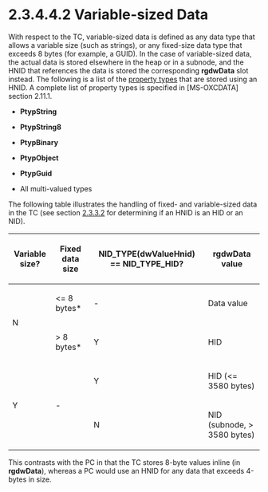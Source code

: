 <html dir="LTR" xmlns:mshelp="http://msdn.microsoft.com/mshelp" xmlns:ddue="http://ddue.schemas.microsoft.com/authoring/2003/5" xmlns:xlink="http://www.w3.org/1999/xlink" xmlns:tool="http://www.microsoft.com/tooltip">
    <head>
        <meta http-equiv="Content-Type" content="text/html; CHARSET=utf-8"></meta>
        <meta name="save" content="history"></meta>
        <title>2.3.4.4.2 Variable-sized Data</title>
        <xml>
            <mshelp:toctitle title="2.3.4.4.2 Variable-sized Data"></mshelp:toctitle>
            <mshelp:rltitle title="[MS-PST]: Variable-sized Data"></mshelp:rltitle>
            <mshelp:keyword index="A" term="a8da3d66-6051-4e30-8b8c-2b7d3c373834"></mshelp:keyword>
            <mshelp:attr name="DCSext.ContentType" value="open specification"></mshelp:attr>
            <mshelp:attr name="AssetID" value="a8da3d66-6051-4e30-8b8c-2b7d3c373834"></mshelp:attr>
            <mshelp:attr name="TopicType" value="kbRef"></mshelp:attr>
            <mshelp:attr name="DCSext.Title" value="[MS-PST]: Variable-sized Data" />
        </xml>
    </head>
    <body>
        <div id="header">
            <h1 class="heading">2.3.4.4.2 Variable-sized Data</h1>
        </div>
        <div id="mainSection">
            <div id="mainBody">
                <div id="allHistory" class="saveHistory"></div>
                <div id="sectionSection0" class="section" name="collapseableSection">
                    

<p>With respect to the TC, variable-sized data is defined as
any data type that allows a variable size (such as strings), or any fixed-size data
type that exceeds 8 bytes (for example, a GUID). In the case of variable-sized
data, the actual data is stored elsewhere in the heap or in a subnode, and the
HNID that references the data is stored the corresponding <b>rgdwData</b> slot
instead. The following is a list of the <a href="08220cc9-69b1-4072-a2e7-2a0ff201d505.md#gt_c17efaf4-bfdf-479d-8227-e165b647c933">property types</a> that are
stored using an HNID. A complete list of property types is specified in <mshelp:link keywords="1afa0cd9-b1a0-4520-b623-bf15030af5d8" tabindex="0">[MS-OXCDATA]</mshelp:link>
section <mshelp:link keywords="0c77892e-288e-435a-9c49-be1c20c7afdb" tabindex="0">2.11.1</mshelp:link>.</p>

<ul><li><p><span><span> 
</span></span><b>PtypString</b></p>

</li><li><p><span><span> 
</span></span><b>PtypString8</b></p>

</li><li><p><span><span> 
</span></span><b>PtypBinary</b></p>

</li><li><p><span><span> 
</span></span><b>PtypObject</b></p>

</li><li><p><span><span> 
</span></span><b>PtypGuid</b></p>

</li><li><p><span><span> 
</span></span>All multi-valued types</p>

</li></ul><p>The following table illustrates the handling of fixed- and
variable-sized data in the TC (see section <a href="7ac490ce-31af-4a75-97df-eb9d07a003fd.md">2.3.3.2</a> for determining if
an HNID is an HID or an NID).</p>

<table>
 <thead>
  <tr>
   <th>
   <p>Variable
   size?</p>
   </th>
   <th>
   <p>Fixed
   data size</p>
   </th>
   <th>
   <p>NID_TYPE(dwValueHnid)
   == NID_TYPE_HID?</p>
   </th>
   <th>
   <p>rgdwData
   value</p>
   </th>
  </tr>
 </thead>
 <tr>
  <td rowspan="2">
  <p>N</p>
  </td>
  <td>
  <p>&lt;=
  8 bytes*</p>
  </td>
  <td>
  <p>-</p>
  </td>
  <td>
  <p>Data
  value</p>
  </td>
 </tr>
 <tr>
  <td>
  <p>&gt; 8
  bytes*</p>
  </td>
  <td>
  <p>Y</p>
  </td>
  <td>
  <p>HID</p>
  </td>
 </tr>
 <tr>
  <td rowspan="2">
  <p>Y</p>
  </td>
  <td rowspan="2">
  <p>-</p>
  </td>
  <td>
  <p>Y</p>
  </td>
  <td>
  <p>HID
  (&lt;= 3580 bytes)</p>
  </td>
 </tr>
 <tr>
  <td>
  <p>N</p>
  </td>
  <td>
  <p>NID
  (subnode, &gt; 3580 bytes)</p>
  </td>
 </tr>
</table>

<p>This contrasts with the PC in that the TC stores 8-byte
values inline (in <b>rgdwData</b>), whereas a PC would use an HNID for any data
that exceeds 4-bytes in size.</p>
                </div>
            </div>
        </div>
    </body>
</html>